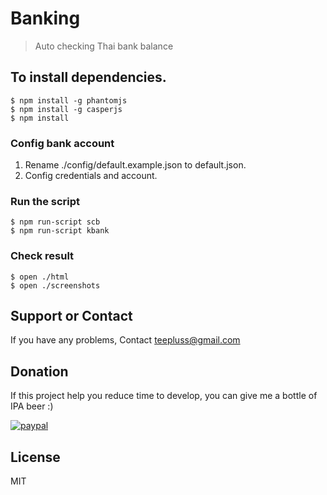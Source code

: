 # Banking
>Auto checking Thai bank balance

## To install dependencies.
```
$ npm install -g phantomjs
$ npm install -g casperjs
$ npm install
```

### Config bank account
1. Rename ./config/default.example.json to default.json.
2. Config credentials and account.

### Run the script
```
$ npm run-script scb
$ npm run-script kbank
```
### Check result
~~~
$ open ./html
$ open ./screenshots

~~~

## Support or Contact

If you have any problems, Contact teepluss@gmail.com

## Donation
If this project help you reduce time to develop, you can give me a bottle of IPA beer :)

[![paypal](https://www.paypalobjects.com/en_US/i/btn/btn_donateCC_LG.gif)](https://www.paypal.com/cgi-bin/webscr?cmd=_s-xclick&hosted_button_id=9GEC8J7FAG6JA)

## License

MIT
